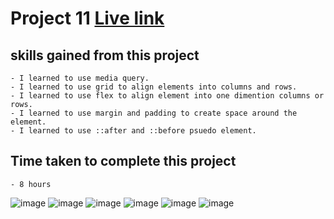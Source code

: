 # Project 11 [Live link](https://web-hosting-p11.netlify.app/)

## skills gained from this project
    - I learned to use media query.
    - I learned to use grid to align elements into columns and rows.
    - I learned to use flex to align element into one dimention columns or rows.
    - I learned to use margin and padding to create space around the element.
    - I learned to use ::after and ::before psuedo element.

## Time taken to complete this project
    - 8 hours

![image](./assets/images/Screenshot%20(410).png)
![image](./assets/images/Screenshot%20(21).png)
![image](./assets/images/Screenshot%20(23).png)
![image](./assets/images/Screenshot%20(26).png)
![image](./assets/images/Screenshot%20(27).png)
![image](./assets/images/Screenshot%20(28).png)